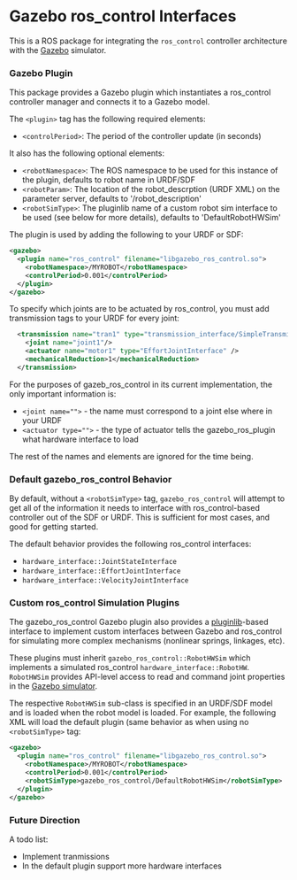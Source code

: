 # Gazebo ros_control Interfaces

This is a ROS package for integrating the `ros_control` controller architecture
with the [Gazebo](gazebosim.org) simulator. 

### Gazebo Plugin

This package provides a Gazebo plugin which instantiates a ros_control
controller manager and connects it to a Gazebo model.

The `<plugin>` tag has the following required elements:
 * `<controlPeriod>`: The period of the controller update (in seconds)

It also has the following optional elements:
 * `<robotNamespace>`: The ROS namespace to be used for this instance of the plugin, defaults to robot name in URDF/SDF
 * `<robotParam>`: The location of the robot_descrption (URDF XML) on the parameter server, defaults to '/robot_description'
 * `<robotSimType>`: The pluginlib name of a custom robot sim interface to be used (see below for more details), defaults to 'DefaultRobotHWSim'

The plugin is used by adding the following to your URDF or SDF:

```xml
<gazebo>
  <plugin name="ros_control" filename="libgazebo_ros_control.so">
    <robotNamespace>/MYROBOT</robotNamespace>
    <controlPeriod>0.001</controlPeriod>
  </plugin>
</gazebo>
```

To specify which joints are to be actuated by ros_control, you must add transmission tags to your URDF for every joint:

```xml
  <transmission name="tran1" type="transmission_interface/SimpleTransmission">
    <joint name="joint1"/>
    <actuator name="motor1" type="EffortJointInterface" />
    <mechanicalReduction>1</mechanicalReduction>
  </transmission>
```

For the purposes of gazeb_ros_control in its current implementation, the only important information is:
 * `<joint name="">` - the name must correspond to a joint else where in your URDF
 * `<actuator type="">` - the type of actuator tells the gazebo_ros_plugin what hardware interface to load

The rest of the names and elements are ignored for the time being.

### Default gazebo_ros_control Behavior

By default, without a `<robotSimType>` tag, `gazebo_ros_control` will attempt
to get all of the information it needs to interface with ros_control-based
controller out of the SDF or URDF. This is sufficient for most cases, and good
for getting started.

The default behavior provides the following ros_control interfaces:
 * `hardware_interface::JointStateInterface`
 * `hardware_interface::EffortJointInterface`
 * `hardware_interface::VelocityJointInterface`

### Custom ros_control Simulation Plugins

The gazebo_ros_control Gazebo plugin also provides a
[pluginlib](http://www.ros.org/wiki/pluginlib)-based interface to implement
custom interfaces between Gazebo and ros_control for simulating more complex
mechanisms (nonlinear springs, linkages, etc).

These plugins must inherit `gazebo_ros_control::RobotHWSim` which implements a
simulated ros_control `hardware_interface::RobotHW`. `RobotHWSim` provides
API-level access to read and command joint properties in the [Gazebo
simulator](gazebosim.org).

The respective `RobotHWSim` sub-class is specified in an URDF/SDF model and is
loaded when the robot model is loaded. For example, the following XML will load
the default plugin (same behavior as when using no `<robotSimType>` tag:

```xml
<gazebo>
  <plugin name="ros_control" filename="libgazebo_ros_control.so">
    <robotNamespace>/MYROBOT</robotNamespace>
    <controlPeriod>0.001</controlPeriod>
    <robotSimType>gazebo_ros_control/DefaultRobotHWSim</robotSimType>
  </plugin>
</gazebo>
```

### Future Direction

A todo list:
 - Implement tranmissions
 - In the default plugin support more hardware interfaces